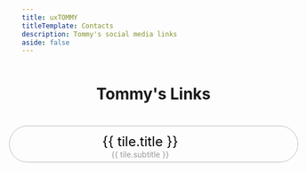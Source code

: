 ```yaml
---
title: uxTOMMY
titleTemplate: Contacts
description: Tommy's social media links
aside: false
---
```


<div class="container">
    <h1>Tommy's Links</h1>
    <a v-for="tile in tiles" target="_blank" rel="noopener noreferrer" :href="tile.link" class="tile">
        <img class="icon" :src="tile.icon"/>
        <div>
            <p class="title">{{ tile.title }}</p>
            <p class="subtitle">{{ tile.subtitle }}</p>
        </div>
        <div style="width: 3rem"></div>
    </a>
</div>

<style scoped>
    .container {
        width: 90%;
        max-width: 680px;
        margin: 10px;
        display: flex;
        flex-direction: column;
        align-items: center;
    }
    h1 {
        margin-bottom: 2rem;
    }
    .tile {
        width: 100%;
        margin: 0.5rem;
        padding: 0.5rem 2rem;
        border: 1px #BBB solid;
        border-radius: 2.5rem;
        display: flex;
        align-items: center;
        justify-content: space-between;
    }
    .tile:hover {
        border-color: var(--vp-c-brand);
    }

    .icon {
        height: 3rem;
    }

    .title {
        text-align: center;
        font-size: 1.5rem;
        margin: 0;
        margin-top: 0.2rem;
        color: black;
    }

    .subtitle {
        text-align: center;
        margin: 0;
        margin-bottom: -0.2rem;
        color: #999;
    }
    .tile:hover .subtitle {
        color: var(--vp-c-brand-dark);
    }
</style>

<script>
export default {
    data() {
        return {
            tiles: <!--@include: contacts-metadata.json-->
        }
    },
}
</script>